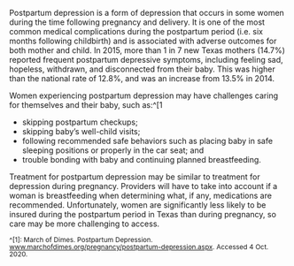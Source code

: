 Postpartum depression is a form of depression that occurs in some women during the time following pregnancy and delivery. It is one of the most common medical complications during the postpartum period (i.e. six months following childbirth) and is associated with adverse outcomes for both mother and child.
In 2015, more than 1 in 7 new Texas mothers (14.7%) reported frequent postpartum depressive symptoms, including feeling sad, hopeless, withdrawn, and disconnected from their baby. This was higher than the national rate of 12.8%, and was an increase from 13.5% in 2014.

Women experiencing postpartum depression may have challenges caring for themselves and their baby, such as:^[1

* skipping postpartum checkups;
* skipping baby’s well-child visits;
* following recommended safe behaviors such as placing baby in safe sleeping positions or properly in the car seat; and
* trouble bonding with baby and continuing planned breastfeeding.

Treatment for postpartum depression may be similar to treatment for depression during pregnancy. Providers will have to take into account if a woman is breastfeeding when determining what, if any, medications are recommended. Unfortunately, women are significantly less likely to be insured during the postpartum period in Texas than during pregnancy, so care may be more challenging to access.

<span style="font-size:12px; line-height:1.1 !important">^[1]: March of Dimes. Postpartum Depression. www.marchofdimes.org/pregnancy/postpartum-depression.aspx. Accessed 4 Oct. 2020.